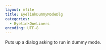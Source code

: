 ```yaml
---
layout: mfile
title: EyelinkDummyModeDlg
categories:
  - EyelinkOneLiners
encoding: UTF-8
---
```


Puts up a dialog asking to run in dummy mode.